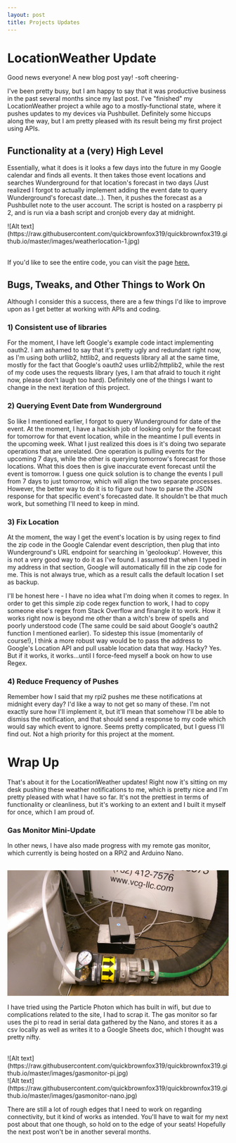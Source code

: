```yaml
---
layout: post
title: Projects Updates
---
```


<h1>LocationWeather Update</h1>
Good news everyone! A new blog post yay! -soft cheering-
<p>I've been pretty busy, but I am happy to say that it was productive business in the past several months since my last post. I've "finished" my LocationWeather project a while ago to a mostly-functional state, where it pushes updates to my devices via Pushbullet. Definitely some hiccups along the way, but I am pretty pleased with its result being my first project using APIs.</p>

<h2>Functionality at a (very) High Level</h2>
<p>Essentially, what it does is it looks a few days into the future in my Google calendar and finds all events. It then takes those event locations and searches Wunderground for that location's forecast in two days (Just realized I forgot to actually implement adding the event date to query Wunderground's forecast date...). Then, it pushes the forecast as a Pushbullet note to the user account. The script is hosted on a raspberry pi 2, and is run via a bash script and cronjob every day at midnight.
</p>
![Alt text](https://raw.githubusercontent.com/quickbrownfox319/quickbrownfox319.github.io/master/images/weatherlocation-1.jpg)


<br>If you'd like to see the entire code, you can visit the page 
<a href="https://github.com/quickbrownfox319/LocationWeather/blob/master/locationweather.py">here.</a>

<h2>Bugs, Tweaks, and Other Things to Work On</h2>
Although I consider this a success, there are a few things I'd like to improve upon as I get better at working with APIs and coding.

<p>
<h3>1) Consistent use of libraries</h3>
For the moment, I have left Google's example code intact implementing oauth2. I am ashamed to say that it's pretty ugly and redundant right now, as I'm using both urllib2, httlib2, and requests library all at the same time, mostly for the fact that Google's oauth2 uses urllib2/httplib2, while the rest of my code uses the requests library (yes, I am that afraid to touch it right now, please don't laugh too hard). Definitely one of the things I want to change in the next iteration of this project.

<h3>2) Querying Event Date from Wunderground</h3>
So like I mentioned earlier, I forgot to query Wunderground for date of the event. At the moment, I have a hackish job of looking only for the forecast for tomorrow for that event location, while in the meantime I pull events in the upcoming week. What I just realized this does is it's doing two separate operations that are unrelated. One operation is pulling events for the upcoming 7 days, while the other is querying tomorrow's forecast for those locations. What this does then is give inaccurate event forecast until the event is tomorrow. I guess one quick solution is to change the events I pull from 7 days to just tomorrow, which will align the two separate processes. However, the better way to do it is to figure out how to parse the JSON response for that specific event's forecasted date. It shouldn't be that much work, but something I'll need to keep in mind.

<h3>3) Fix Location</h3>
At the moment, the way I get the event's location is by using regex to find the zip code in the Google Calendar event description, then plug that into Wunderground's URL endpoint for searching in 'geolookup'. However, this is not a very good way to do it as I've found. I assumed that when I typed in my address in that section, Google will automatically fill in the zip code for me. This is not always true, which as a result calls the default location I set as backup.

I'll be honest here - I have no idea what I'm doing when it comes to regex. In order to get this simple zip code regex function to work, I had to copy someone else's regex from Stack Overflow and finangle it to work. How it works right now is beyond me other than a witch's brew of spells and poorly understood code (The same could be said about Google's oauth2 function I mentioned earlier). To sidestep this issue (momentarily of course!), I think a more robust way would be to pass the address to Google's Location API and pull usable location data that way. Hacky? Yes. But if it works, it works...until I force-feed myself a book on how to use Regex. 

<h3>4) Reduce Frequency of Pushes</h3>
Remember how I said that my rpi2 pushes me these notifications at midnight every day?
I'd like a way to not get so many of these. I'm not exactly sure how I'll implement it, but it'll mean that somehow I'll be able to dismiss the notification, and that should send a response to my code which would say which event to ignore. Seems pretty complicated, but I guess I'll find out. Not a high priority for this project at the moment.

<h1>Wrap Up</h1>
That's about it for the LocationWeather updates! Right now it's sitting on my desk pushing these weather notifications to me, which is pretty nice and I'm pretty pleased with what I have so far. It's not the prettiest in terms of functionality or cleanliness, but it's working to an extent and I built it myself for once, which I am proud of.

<h3>Gas Monitor Mini-Update</h3>
In other news, I have also made progress with my remote gas monitor, which currently is being hosted on a RPi2 and Arduino Nano.
</p>

<br>![Alt text](https://raw.githubusercontent.com/quickbrownfox319/quickbrownfox319.github.io/master/images/gasmonitor-setup.jpg)

<p>
I have tried using the Particle Photon which has built in wifi, but due to complications related to the site, I had to scrap it. The gas monitor so far uses the pi to read in serial data gathered by the Nano, and stores it as a csv locally as well as writes it to a Google Sheets doc, which I thought was pretty nifty.
</p>
<br>![Alt text](https://raw.githubusercontent.com/quickbrownfox319/quickbrownfox319.github.io/master/images/gasmonitor-pi.jpg)
<br>![Alt text](https://raw.githubusercontent.com/quickbrownfox319/quickbrownfox319.github.io/master/images/gasmonitor-nano.jpg)
<p>
There are still a lot of rough edges that I need to work on regarding connectivity, but it kind of works as intended. You'll have to wait for my next post about that one though, so hold on to the edge of your seats! Hopefully the next post won't be in another several months.  
</p>
